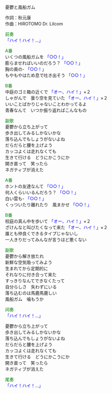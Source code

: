 憂鬱と風船ガム  
  
作詞：秋元康  
作曲：HIROTOMO Dr. Lilcom  
  
<font color=green>前奏</font>  
<font color=blue>「ハイ！ハイ！…」</font>   
  
<font color=green>A番</font>  
いくつの風船ガムを <font color=blue>「○○！」</font>   
膨らませればいいのだろう？ <font color=blue>「○○！」</font>   
胸の奥の- <font color=blue>「○○！」</font>   
もやもやはため息で吐き出そう <font color=blue>「○○！」</font>   
  
<font color=green>B番</font>  
中庭のゴミ箱の近くで <font color=blue>「オー、ハイ！」</font>×２   
しゃがんで　曇り空を見ていた <font color=blue>「オー、ハイ！」</font>×２   
いいことばかりじゃないことわかってるよ  
青春なんて　いつか振り返ればこんなもの  
  
<font color=green>副歌</font>  
憂鬱から立ち上がって  
歩き出してみるしかないかな  
落ち込んでもしょうがないよね  
だらだらと腰を上げよう  
カッコよくは走れなくても  
生きて行ける　どうにかこうにか  
開き直って　笑ったら  
ネガティブが消えた  
  
<font color=green>A番</font>  
ホントの友達なんて <font color=blue>「○○！」</font>   
何人くらいいるんだろう？ <font color=blue>「○○！」</font>   
白い雲も- <font color=blue>「○○！」</font>   
くっついたり離れたり　風まかせ <font color=blue>「○○！」</font>   
  
<font color=green>B番</font>  
校庭の真ん中を歩いて <font color=blue>「オー、ハイ！」</font>×２   
ざけんなと叫びたくなって来た <font color=blue>「オー、ハイ！」</font>×２   
誰とも仲良くできるタイプじゃないし  
一人きりだってみんなが言うほど悪くない  
  
<font color=green>副歌</font>  
憂鬱から解き放たれ  
新鮮な空気吸ってみよう  
生まれてから定期的に  
それなりに付き合って来た  
すっきりなんてできなくたって  
自分らしさ　失わずにいる  
落ち込むのは馬鹿馬鹿しい  
風船ガム　噛もうか  
  
<font color=green>间奏</font>  
<font color=blue>「ハイ！ハイ！…」</font>   
  
憂鬱から立ち上がって  
歩き出してみるしかないかな  
落ち込んでもしょうがないよね  
だらだらと腰を上げよう  
カッコよくは走れなくても  
生きて行ける　どうにかこうにか  
開き直って　笑ったら  
ネガティブが消えた  
  
<font color=green>尾奏</font>  
<font color=blue>「ハイ！ハイ！…」</font>   
